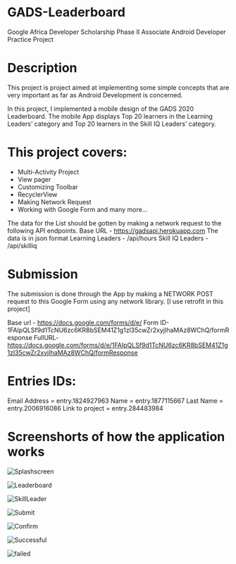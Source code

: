 # GADS-Leaderboard
Google Africa Developer Scholarship Phase II Associate Android Developer Practice Project

# Description
This project is project aimed at implementing some simple concepts that are very important as far as Android Development is concerned.

In this project, I implemented a mobile design of the GADS 2020 Leaderboard.
The mobile App displays Top 20 learners in the Learning Leaders’ category and Top 20 learners in the Skill IQ Leaders’ category.

# This project covers:
 - Multi-Activity Project
 - View pager
 - Customizing Toolbar
 - RecyclerView
 - Making Network Request
 - Working with Google Form and many more...

The data  for the List should be gotten by making a network request to the following API endpoints.
Base URL - https://gadsapi.herokuapp.com
The data is in json format
Learning Leaders - /api/hours
Skill IQ Leaders - /api/skilliq

# Submission

The submission is done through the App by making a NETWORK POST request to this Google Form using any network library. [I use retrofit in this project]

Base url - https://docs.google.com/forms/d/e/
Form ID-1FAIpQLSf9d1TcNU6zc6KR8bSEM41Z1g1zl35cwZr2xyjIhaMAz8WChQ/formResponse
FullURL- https://docs.google.com/forms/d/e/1FAIpQLSf9d1TcNU6zc6KR8bSEM41Z1g1zl35cwZr2xyjIhaMAz8WChQ/formResponse

# Entries IDs:
Email Address = entry.1824927963
Name = entry.1877115667
Last Name = entry.2006916086
Link to project = entry.284483984

# Screenshorts of how the application works
![Splashscreen](https://user-images.githubusercontent.com/49924816/93518023-ec855c80-f934-11ea-9eae-8c51314538f6.png)

![Leaderboard](https://user-images.githubusercontent.com/49924816/93518902-299e1e80-f936-11ea-8014-3b764a67cafa.png)

![SkillLeader](https://user-images.githubusercontent.com/49924816/93518924-302c9600-f936-11ea-887c-4d4ac49cd522.png)

![Submit](https://user-images.githubusercontent.com/49924816/93518958-3b7fc180-f936-11ea-8a8a-113e10d38d29.png)

![Confirm](https://user-images.githubusercontent.com/49924816/93518981-45a1c000-f936-11ea-987b-d49a63c802e7.png)

![Successful](https://user-images.githubusercontent.com/49924816/93518996-4aff0a80-f936-11ea-842e-6e660784b670.png)

![failed](https://user-images.githubusercontent.com/49924816/93519005-4fc3be80-f936-11ea-81ed-42f20b3fc191.png)
